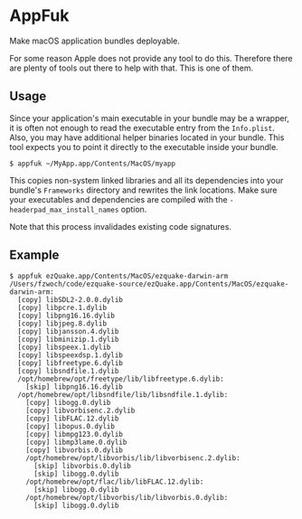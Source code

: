 # AppFuk

Make macOS application bundles deployable.

For some reason Apple does not provide any tool to do this. Therefore there are plenty of tools out there to help with that. This is one of them.

## Usage
Since your application's main executable in your bundle may be a wrapper, it is often not enough to read the executable entry from the `Info.plist`. Also, you may have additional helper binaries located in your bundle. This tool expects you to point it directly to the executable inside your bundle.

```shell
$ appfuk ~/MyApp.app/Contents/MacOS/myapp
```

This copies non-system linked libraries and all its dependencies into your bundle's `Frameworks` directory and rewrites the link locations. Make sure your executables and dependencies are compiled with the `-headerpad_max_install_names` option.

Note that this process invalidades existing code signatures.

## Example

```shell
$ appfuk ezQuake.app/Contents/MacOS/ezquake-darwin-arm
/Users/fzwoch/code/ezquake-source/ezQuake.app/Contents/MacOS/ezquake-darwin-arm:
  [copy] libSDL2-2.0.0.dylib
  [copy] libpcre.1.dylib
  [copy] libpng16.16.dylib
  [copy] libjpeg.8.dylib
  [copy] libjansson.4.dylib
  [copy] libminizip.1.dylib
  [copy] libspeex.1.dylib
  [copy] libspeexdsp.1.dylib
  [copy] libfreetype.6.dylib
  [copy] libsndfile.1.dylib
  /opt/homebrew/opt/freetype/lib/libfreetype.6.dylib:
    [skip] libpng16.16.dylib
  /opt/homebrew/opt/libsndfile/lib/libsndfile.1.dylib:
    [copy] libogg.0.dylib
    [copy] libvorbisenc.2.dylib
    [copy] libFLAC.12.dylib
    [copy] libopus.0.dylib
    [copy] libmpg123.0.dylib
    [copy] libmp3lame.0.dylib
    [copy] libvorbis.0.dylib
    /opt/homebrew/opt/libvorbis/lib/libvorbisenc.2.dylib:
      [skip] libvorbis.0.dylib
      [skip] libogg.0.dylib
    /opt/homebrew/opt/flac/lib/libFLAC.12.dylib:
      [skip] libogg.0.dylib
    /opt/homebrew/opt/libvorbis/lib/libvorbis.0.dylib:
      [skip] libogg.0.dylib
```
